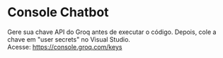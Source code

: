 # Console Chatbot
Gere sua chave API do Groq antes de executar o código. Depois, cole a chave em "user secrets" no Visual Studio. <br>
Acesse: https://console.groq.com/keys


